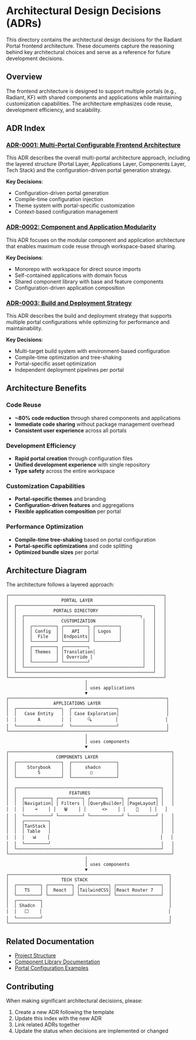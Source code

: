 # Architectural Design Decisions (ADRs)

This directory contains the architectural design decisions for the Radiant Portal frontend architecture. These documents capture the reasoning behind key architectural choices and serve as a reference for future development decisions.

## Overview

The frontend architecture is designed to support multiple portals (e.g., Radiant, KF) with shared components and applications while maintaining customization capabilities. The architecture emphasizes code reuse, development efficiency, and scalability.

## ADR Index

### [ADR-0001: Multi-Portal Configurable Frontend Architecture](https://github.com/radiant-network/architecture/blob/main/decisions/0001-multi-portal-configurable-frontend-architecture.md)

This ADR describes the overall multi-portal architecture approach, including the layered structure (Portal Layer, Applications Layer, Components Layer, Tech Stack) and the configuration-driven portal generation strategy.

**Key Decisions**:
- Configuration-driven portal generation
- Compile-time configuration injection
- Theme system with portal-specific customization
- Context-based configuration management

### [ADR-0002: Component and Application Modularity](https://github.com/radiant-network/architecture/blob/main/decisions/0002-component-and-application-modularity.md)

This ADR focuses on the modular component and application architecture that enables maximum code reuse through workspace-based sharing.

**Key Decisions**:
- Monorepo with workspace for direct source imports
- Self-contained applications with domain focus
- Shared component library with base and feature components
- Configuration-driven application composition

### [ADR-0003: Build and Deployment Strategy](https://github.com/radiant-network/architecture/blob/main/decisions/0003-build-and-deployment-strategy.md)

This ADR describes the build and deployment strategy that supports multiple portal configurations while optimizing for performance and maintainability.

**Key Decisions**:
- Multi-target build system with environment-based configuration
- Compile-time optimization and tree-shaking
- Portal-specific asset optimization
- Independent deployment pipelines per portal

## Architecture Benefits

### Code Reuse
- **~80% code reduction** through shared components and applications
- **Immediate code sharing** without package management overhead
- **Consistent user experience** across all portals

### Development Efficiency
- **Rapid portal creation** through configuration files
- **Unified development experience** with single repository
- **Type safety** across the entire workspace

### Customization Capabilities
- **Portal-specific themes** and branding
- **Configuration-driven features** and aggregations
- **Flexible application composition** per portal

### Performance Optimization
- **Compile-time tree-shaking** based on portal configuration
- **Portal-specific optimizations** and code splitting
- **Optimized bundle sizes** per portal

## Architecture Diagram

The architecture follows a layered approach:

```
┌───────────────────────────────────────────────────────────┐
│                    PORTAL LAYER                           │
│  ┌────────────────────────────────────────────────────┐   │
│  │              PORTALS DIRECTORY                     │   │
│  │  ┌────────────────────────────────────────────┐    │   │
│  │  │              CUSTOMIZATION                  │   │   │
│  │  │  ┌─────────┐ ┌─────────┐ ┌─────────┐        │   │   │
│  │  │  │ Config  │ │   API   │ │ Logos   │        │   │   │
│  │  │  │  File   │ │Endpoints│ │         │        │   │   │
│  │  │  └─────────┘ └─────────┘ └─────────┘        │   │   │
│  │  │  ┌─────────┐ ┌─────────┐                    │   │   │
│  │  │  │ Themes  │ │Translation│                  │   │   │
│  │  │  │         │ │ Override │                   │   │   │
│  │  │  └─────────┘ └─────────┘                    │   │   │
│  │  └─────────────────────────────────────────────┘   │   │
│  └────────────────────────────────────────────────────┘   │
└───────────────────────────────────────────────────────────┘
                              │
                              │ uses applications
                              ▼
┌────────────────────────────────────────────────────────────┐
│                 APPLICATIONS LAYER                         │
│  ┌─────────────────┐  ┌─────────────────┐                  │
│  │   Case Entity   │  │ Case Exploration│                  │
│  │        A        │  │      🔍         │                  │
│  └─────────────────┘  └─────────────────┘                  │
└────────────────────────────────────────────────────────────┘
                              │
                              │ uses components
                              ▼
┌──────────────────────────────────────────────────────────────┐
│                  COMPONENTS LAYER                            │
│  ┌─────────────────┐  ┌─────────────────┐                    │
│  │    Storybook    │  │     shadcn      │                    │
│  │        S        │  │       ▢         │                    │
│  └─────────────────┘  └─────────────────┘                    │
│                                                              │
│  ┌───────────────────────────────────────────────────────┐   │
│  │                    FEATURES                           │   │
│  │  ┌──────────┐ ┌─────────┐ ┌────────────┐ ┌──────────┐ │   │
│  │  │Navigation│ │ Filters │ │QueryBuilder│ │PageLayout│ │   │
│  │  │    ➡️    │ │   🗑️    │ │      <>    │ │    📄    │ │   │
│  │  └──────────┘ └─────────┘ └────────────┘ └──────────┘ │   │
│  │  ┌─────────┐                                          │   │
│  │  │TanStack │                                          │   │
│  │  │ Table   │                                          │   │
│  │  │   📊    │                                          │   │
│  │  └─────────┘                                          │   │
│  └───────────────────────────────────────────────────────┘   │
└──────────────────────────────────────────────────────────────┘
                              │
                              │ uses components
                              ▼
┌─────────────────────────────────────────────────────────────┐
│                    TECH STACK                               │
│  ┌─────────┐ ┌─────────┐ ┌───────────┐ ┌─────────────────┐  │
│  │   TS    │ │  React  │ │TailwindCSS│ │React Router 7   │  │
│  └─────────┘ └─────────┘ └───────────┘ └─────────────────┘  │
│  ┌─────────┐                                                │
│  │ Shadcn  │                                                │
│  │   ⬜    │                                                │
│  └─────────┘                                                │
└─────────────────────────────────────────────────────────────┘
```

## Related Documentation

- [Project Structure](./project-structure.md)
- [Component Library Documentation](./components/README.md)
- [Portal Configuration Examples](../portals/radiant/config/)

## Contributing

When making significant architectural decisions, please:

1. Create a new ADR following the template
2. Update this index with the new ADR
3. Link related ADRs together
4. Update the status when decisions are implemented or changed
 